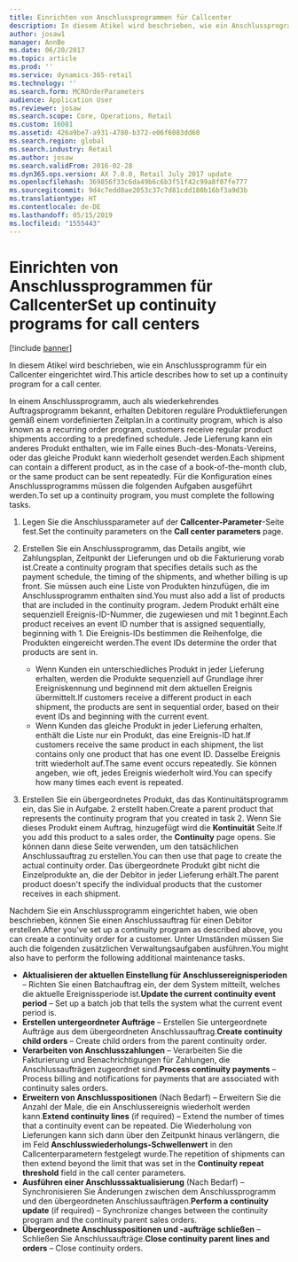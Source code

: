 ```yaml
---
title: Einrichten von Anschlussprogrammen für Callcenter
description: In diesem Atikel wird beschrieben, wie ein Anschlussprogramm für ein Callcenter eingerichtet wird.
author: josaw1
manager: AnnBe
ms.date: 06/20/2017
ms.topic: article
ms.prod: ''
ms.service: dynamics-365-retail
ms.technology: ''
ms.search.form: MCROrderParameters
audience: Application User
ms.reviewer: josaw
ms.search.scope: Core, Operations, Retail
ms.custom: 16081
ms.assetid: 426a9be7-a931-4780-b372-e06f6083dd60
ms.search.region: global
ms.search.industry: Retail
ms.author: josaw
ms.search.validFrom: 2016-02-28
ms.dyn365.ops.version: AX 7.0.0, Retail July 2017 update
ms.openlocfilehash: 369856f33c6da49b6c6b3f51f42c99a8f07fe777
ms.sourcegitcommit: 9d4c7edd0ae2053c37c7d81cdd180b16bf3a9d3b
ms.translationtype: HT
ms.contentlocale: de-DE
ms.lasthandoff: 05/15/2019
ms.locfileid: "1555443"
---
```

# <a name="set-up-continuity-programs-for-call-centers"></a><span data-ttu-id="92714-103">Einrichten von Anschlussprogrammen für Callcenter</span><span class="sxs-lookup"><span data-stu-id="92714-103">Set up continuity programs for call centers</span></span>

[!include [banner](includes/banner.md)]

<span data-ttu-id="92714-104">In diesem Atikel wird beschrieben, wie ein Anschlussprogramm für ein Callcenter eingerichtet wird.</span><span class="sxs-lookup"><span data-stu-id="92714-104">This article describes how to set up a continuity program for a call center.</span></span>

<span data-ttu-id="92714-105">In einem Anschlussprogramm, auch als wiederkehrendes Auftragsprogramm bekannt, erhalten Debitoren reguläre Produktlieferungen gemäß einem vordefinierten Zeitplan.</span><span class="sxs-lookup"><span data-stu-id="92714-105">In a continuity program, which is also known as a recurring order program, customers receive regular product shipments according to a predefined schedule.</span></span> <span data-ttu-id="92714-106">Jede Lieferung kann ein anderes Produkt enthalten, wie im Falle eines Buch-des-Monats-Vereins, oder das gleiche Produkt kann wiederholt gesendet werden.</span><span class="sxs-lookup"><span data-stu-id="92714-106">Each shipment can contain a different product, as in the case of a book-of-the-month club, or the same product can be sent repeatedly.</span></span> <span data-ttu-id="92714-107">Für die Konfiguration eines Anschlussprogramms müssen die folgenden Aufgaben ausgeführt werden.</span><span class="sxs-lookup"><span data-stu-id="92714-107">To set up a continuity program, you must complete the following tasks.</span></span>

1. <span data-ttu-id="92714-108">Legen Sie die Anschlussparameter auf der **Callcenter-Parameter**-Seite fest.</span><span class="sxs-lookup"><span data-stu-id="92714-108">Set the continuity parameters on the **Call center parameters** page.</span></span>
2. <span data-ttu-id="92714-109">Erstellen Sie ein Anschlussprogramm, das Details angibt, wie Zahlungsplan, Zeitpunkt der Lieferungen und ob die Fakturierung vorab ist.</span><span class="sxs-lookup"><span data-stu-id="92714-109">Create a continuity program that specifies details such as the payment schedule, the timing of the shipments, and whether billing is up front.</span></span> <span data-ttu-id="92714-110">Sie müssen auch eine Liste von Produkten hinzufügen, die im Anschlussprogramm enthalten sind.</span><span class="sxs-lookup"><span data-stu-id="92714-110">You must also add a list of products that are included in the continuity program.</span></span> <span data-ttu-id="92714-111">Jedem Produkt erhält eine sequenziell Ereignis-ID-Nummer, die zugewiesen und mit 1 beginnt.</span><span class="sxs-lookup"><span data-stu-id="92714-111">Each product receives an event ID number that is assigned sequentially, beginning with 1.</span></span> <span data-ttu-id="92714-112">Die Ereignis-IDs bestimmen die Reihenfolge, die Produkten eingereicht werden.</span><span class="sxs-lookup"><span data-stu-id="92714-112">The event IDs determine the order that products are sent in.</span></span>

    - <span data-ttu-id="92714-113">Wenn Kunden ein unterschiedliches Produkt in jeder Lieferung erhalten, werden die Produkte sequenziell auf Grundlage ihrer Ereigniskennung und beginnend mit dem aktuellen Ereignis übermittelt.</span><span class="sxs-lookup"><span data-stu-id="92714-113">If customers receive a different product in each shipment, the products are sent in sequential order, based on their event IDs and beginning with the current event.</span></span>
    - <span data-ttu-id="92714-114">Wenn Kunden das gleiche Produkt in jeder Lieferung erhalten, enthält die Liste nur ein Produkt, das eine Ereignis-ID hat.</span><span class="sxs-lookup"><span data-stu-id="92714-114">If customers receive the same product in each shipment, the list contains only one product that has one event ID.</span></span> <span data-ttu-id="92714-115">Dasselbe Ereignis tritt wiederholt auf.</span><span class="sxs-lookup"><span data-stu-id="92714-115">The same event occurs repeatedly.</span></span> <span data-ttu-id="92714-116">Sie können angeben, wie oft, jedes Ereignis wiederholt wird.</span><span class="sxs-lookup"><span data-stu-id="92714-116">You can specify how many times each event is repeated.</span></span>

3. <span data-ttu-id="92714-117">Erstellen Sie ein übergeordnetes Produkt, das das Kontinuitätsprogramm ein, das Sie in Aufgabe. 2 erstellt haben.</span><span class="sxs-lookup"><span data-stu-id="92714-117">Create a parent product that represents the continuity program that you created in task 2.</span></span> <span data-ttu-id="92714-118">Wenn Sie dieses Produkt einem Auftrag, hinzugefügt wird die **Kontinuität** Seite.</span><span class="sxs-lookup"><span data-stu-id="92714-118">If you add this product to a sales order, the **Continuity** page opens.</span></span> <span data-ttu-id="92714-119">Sie können dann diese Seite verwenden, um den tatsächlichen Anschlussauftrag zu erstellen.</span><span class="sxs-lookup"><span data-stu-id="92714-119">You can then use that page to create the actual continuity order.</span></span> <span data-ttu-id="92714-120">Das übergeordnete Produkt gibt nicht die Einzelprodukte an, die der Debitor in jeder Lieferung erhält.</span><span class="sxs-lookup"><span data-stu-id="92714-120">The parent product doesn't specify the individual products that the customer receives in each shipment.</span></span>

<span data-ttu-id="92714-121">Nachdem Sie ein Anschlussprogramm eingerichtet haben, wie oben beschrieben, können Sie einen Anschlussauftrag für einen Debitor erstellen.</span><span class="sxs-lookup"><span data-stu-id="92714-121">After you've set up a continuity program as described above, you can create a continuity order for a customer.</span></span> <span data-ttu-id="92714-122">Unter Umständen müssen Sie auch die folgenden zusätzlichen Verwaltungsaufgaben ausführen.</span><span class="sxs-lookup"><span data-stu-id="92714-122">You might also have to perform the following additional maintenance tasks.</span></span>

- <span data-ttu-id="92714-123">**Aktualisieren der aktuellen Einstellung für Anschlussereignisperioden** – Richten Sie einen Batchauftrag ein, der dem System mitteilt, welches die aktuelle Ereignissperiode ist.</span><span class="sxs-lookup"><span data-stu-id="92714-123">**Update the current continuity event period** – Set up a batch job that tells the system what the current event period is.</span></span>
- <span data-ttu-id="92714-124">**Erstellen untergeordneter Aufträge** – Erstellen Sie untergeordnete Aufträge aus dem übergeordneten Anschlussauftrag.</span><span class="sxs-lookup"><span data-stu-id="92714-124">**Create continuity child orders** – Create child orders from the parent continuity order.</span></span>
- <span data-ttu-id="92714-125">**Verarbeiten von Anschlusszahlungen** – Verarbeiten Sie die Fakturierung und Benachrichtigungen für Zahlungen, die Anschlussaufträgen zugeordnet sind.</span><span class="sxs-lookup"><span data-stu-id="92714-125">**Process continuity payments** – Process billing and notifications for payments that are associated with continuity sales orders.</span></span>
- <span data-ttu-id="92714-126">**Erweitern von Anschlusspositionen** (Nach Bedarf) – Erweitern Sie die Anzahl der Male, die ein Anschlussereignis wiederholt werden kann.</span><span class="sxs-lookup"><span data-stu-id="92714-126">**Extend continuity lines** (if required) – Extend the number of times that a continuity event can be repeated.</span></span> <span data-ttu-id="92714-127">Die Wiederholung von Lieferungen kann sich dann über den Zeitpunkt hinaus verlängern, die im Feld **Anschlusswiederholungs-Schwellenwert** in den Callcenterparametern festgelegt wurde.</span><span class="sxs-lookup"><span data-stu-id="92714-127">The repetition of shipments can then extend beyond the limit that was set in the **Continuity repeat threshold** field in the call center parameters.</span></span>
- <span data-ttu-id="92714-128">**Ausführen einer Anschlusssaktualisierung** (Nach Bedarf) – Synchronisieren Sie Änderungen zwischen dem Anschlussprogramm und den übergeordneten Anschlussaufträgen.</span><span class="sxs-lookup"><span data-stu-id="92714-128">**Perform a continuity update** (if required) – Synchronize changes between the continuity program and the continuity parent sales orders.</span></span>
- <span data-ttu-id="92714-129">**Übergeordnete Anschlusspositionen und -aufträge schließen** – Schließen Sie Anschlussaufträge.</span><span class="sxs-lookup"><span data-stu-id="92714-129">**Close continuity parent lines and orders** – Close continuity orders.</span></span>

